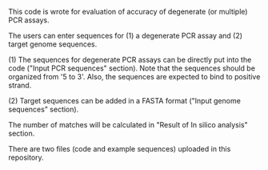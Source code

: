 This code is wrote for evaluation of accuracy of degenerate (or multiple) PCR assays.

The users can enter sequences for (1) a degenerate PCR assay and (2) target genome sequences. 

(1) The sequences for degenerate PCR assays can be directly put into the code ("Input PCR sequences" section). Note that the sequences should be organized from '5 to 3'. Also, the sequences are expected to bind to positive strand.

(2) Target sequences can be added in a FASTA format ("Input genome sequences" section).

The number of matches will be calculated in "Result of In silico analysis" section.

There are two files (code and example sequences) uploaded in this repository.
